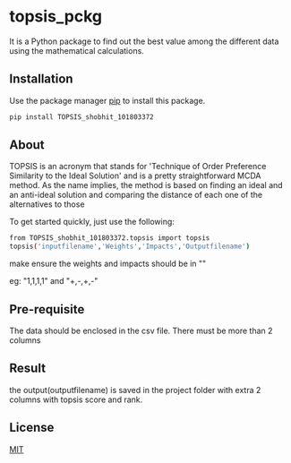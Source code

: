 # topsis_pckg
It is a Python package to find out the best value among the different data using the mathematical calculations.
## Installation

Use the package manager [pip](https://pip.pypa.io/en/stable/) to install this package.

```bash
pip install TOPSIS_shobhit_101803372
```

## About
TOPSIS is an acronym that stands for 'Technique of Order Preference Similarity to the Ideal Solution' and is a pretty straightforward MCDA method. As the name implies, the method is based on finding an ideal and an anti-ideal solution and comparing the distance of each one of the alternatives to those

To get started quickly, just use the following:

```bash
from TOPSIS_shobhit_101803372.topsis import topsis
topsis('inputfilename','Weights','Impacts','Outputfilename')
```
make ensure the weights and impacts should be in "" 

eg: "1,1,1,1" and "+,-,+,-"

## Pre-requisite
The data should be enclosed in the csv file. There must be more than 2 columns


## Result
the output(outputfilename)  is saved in the project folder with extra 2 columns with topsis score and rank.

## License
[MIT](https://choosealicense.com/licenses/mit/)